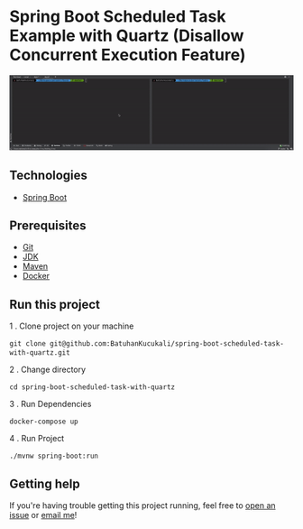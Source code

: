 # Spring Boot Scheduled Task Example with Quartz (Disallow Concurrent Execution Feature)

![Example](https://github.com/BatuhanKucukali/spring-boot-scheduled-task-with-quartz/blob/master/presentation.gif?raw=true "Example")

## Technologies

* [Spring Boot](https://spring.io/)

## Prerequisites

* [Git](https://git-scm.com/book/en/v2/Getting-Started-Installing-Git)
* [JDK](https://openjdk.java.net/)
* [Maven](https://maven.apache.org/)
* [Docker](https://www.docker.com/)

## Run this project

1 . Clone project on your machine

```shell
git clone git@github.com:BatuhanKucukali/spring-boot-scheduled-task-with-quartz.git
```

2 . Change directory

```shell
cd spring-boot-scheduled-task-with-quartz
```

3 . Run Dependencies

```shell
docker-compose up
```

4 . Run Project

```shell
./mvnw spring-boot:run
```

## Getting help

If you're having trouble getting this project running, feel free
to [open an issue](https://github.com/BatuhanKucukali/spring-boot-scheduled-task-with-quartz/issues/new)
or [email me](mailto:mail@batuhankucukali.com)!